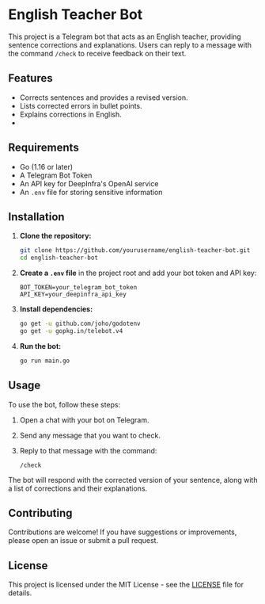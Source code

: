 
# English Teacher Bot

This project is a Telegram bot that acts as an English teacher, providing sentence corrections and explanations. Users can reply to a message with the command `/check` to receive feedback on their text.

## Features

- Corrects sentences and provides a revised version.
- Lists corrected errors in bullet points.
- Explains corrections in English.
- 
## Requirements

- Go (1.16 or later)
- A Telegram Bot Token
- An API key for DeepInfra's OpenAI service
- An `.env` file for storing sensitive information

## Installation

1. **Clone the repository:**

   ```bash
   git clone https://github.com/yourusername/english-teacher-bot.git
   cd english-teacher-bot
   ```

2. **Create a `.env` file** in the project root and add your bot token and API key:

   ```plaintext
   BOT_TOKEN=your_telegram_bot_token
   API_KEY=your_deepinfra_api_key
   ```

3. **Install dependencies:**

   ```bash
   go get -u github.com/joho/godotenv
   go get -u gopkg.in/telebot.v4
   ```

4. **Run the bot:**

   ```bash
   go run main.go
   ```

## Usage

To use the bot, follow these steps:

1. Open a chat with your bot on Telegram.
2. Send any message that you want to check.
3. Reply to that message with the command:

   ```plaintext
   /check
   ```

The bot will respond with the corrected version of your sentence, along with a list of corrections and their explanations.

## Contributing

Contributions are welcome! If you have suggestions or improvements, please open an issue or submit a pull request.

## License

This project is licensed under the MIT License - see the [LICENSE](LICENSE) file for details.
